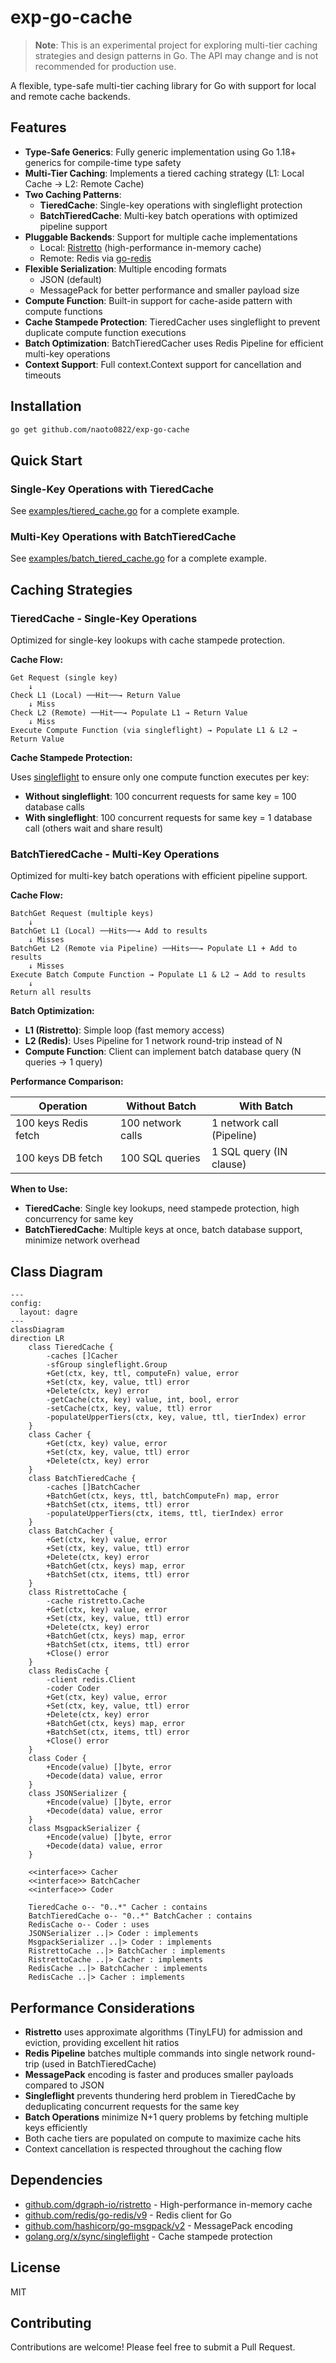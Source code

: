 # exp-go-cache

> **Note**: This is an experimental project for exploring multi-tier caching strategies and design patterns in Go. The API may change and is not recommended for production use.

A flexible, type-safe multi-tier caching library for Go with support for local and remote cache backends.

## Features

- **Type-Safe Generics**: Fully generic implementation using Go 1.18+ generics for compile-time type safety
- **Multi-Tier Caching**: Implements a tiered caching strategy (L1: Local Cache → L2: Remote Cache)
- **Two Caching Patterns**:
  - **TieredCache**: Single-key operations with singleflight protection
  - **BatchTieredCache**: Multi-key batch operations with optimized pipeline support
- **Pluggable Backends**: Support for multiple cache implementations
  - Local: [Ristretto](https://github.com/dgraph-io/ristretto) (high-performance in-memory cache)
  - Remote: Redis via [go-redis](https://github.com/redis/go-redis)
- **Flexible Serialization**: Multiple encoding formats
  - JSON (default)
  - MessagePack for better performance and smaller payload size
- **Compute Function**: Built-in support for cache-aside pattern with compute functions
- **Cache Stampede Protection**: TieredCacher uses singleflight to prevent duplicate compute function executions
- **Batch Optimization**: BatchTieredCacher uses Redis Pipeline for efficient multi-key operations
- **Context Support**: Full context.Context support for cancellation and timeouts

## Installation

```bash
go get github.com/naoto0822/exp-go-cache
```

## Quick Start

### Single-Key Operations with TieredCache

See [examples/tiered_cache.go](examples/tiered_cache.go) for a complete example.

### Multi-Key Operations with BatchTieredCache

See [examples/batch_tiered_cache.go](examples/batch_tiered_cache.go) for a complete example.

## Caching Strategies

### TieredCache - Single-Key Operations

Optimized for single-key lookups with cache stampede protection.

**Cache Flow:**
```
Get Request (single key)
    ↓
Check L1 (Local) ──Hit──→ Return Value
    ↓ Miss
Check L2 (Remote) ──Hit──→ Populate L1 → Return Value
    ↓ Miss
Execute Compute Function (via singleflight) → Populate L1 & L2 → Return Value
```

**Cache Stampede Protection:**

Uses [singleflight](https://pkg.go.dev/golang.org/x/sync/singleflight) to ensure only one compute function executes per key:

- **Without singleflight**: 100 concurrent requests for same key = 100 database calls
- **With singleflight**: 100 concurrent requests for same key = 1 database call (others wait and share result)

### BatchTieredCache - Multi-Key Operations

Optimized for multi-key batch operations with efficient pipeline support.

**Cache Flow:**
```
BatchGet Request (multiple keys)
    ↓
BatchGet L1 (Local) ──Hits──→ Add to results
    ↓ Misses
BatchGet L2 (Remote via Pipeline) ──Hits──→ Populate L1 + Add to results
    ↓ Misses
Execute Batch Compute Function → Populate L1 & L2 → Add to results
    ↓
Return all results
```

**Batch Optimization:**

- **L1 (Ristretto)**: Simple loop (fast memory access)
- **L2 (Redis)**: Uses Pipeline for 1 network round-trip instead of N
- **Compute Function**: Client can implement batch database query (N queries → 1 query)

**Performance Comparison:**

| Operation | Without Batch | With Batch |
|-----------|--------------|------------|
| 100 keys Redis fetch | 100 network calls | 1 network call (Pipeline) |
| 100 keys DB fetch | 100 SQL queries | 1 SQL query (IN clause) |

**When to Use:**

- **TieredCache**: Single key lookups, need stampede protection, high concurrency for same key
- **BatchTieredCache**: Multiple keys at once, batch database support, minimize network overhead

## Class Diagram

```mermaid
---
config:
  layout: dagre
---
classDiagram
direction LR
    class TieredCache {
	    -caches []Cacher
	    -sfGroup singleflight.Group
	    +Get(ctx, key, ttl, computeFn) value, error
	    +Set(ctx, key, value, ttl) error
	    +Delete(ctx, key) error
	    -getCache(ctx, key) value, int, bool, error
	    -setCache(ctx, key, value, ttl) error
	    -populateUpperTiers(ctx, key, value, ttl, tierIndex) error
    }
    class Cacher {
        +Get(ctx, key) value, error
        +Set(ctx, key, value, ttl) error
        +Delete(ctx, key) error
    }
    class BatchTieredCache {
	    -caches []BatchCacher
	    +BatchGet(ctx, keys, ttl, batchComputeFn) map, error
	    +BatchSet(ctx, items, ttl) error
	    -populateUpperTiers(ctx, items, ttl, tierIndex) error
    }
    class BatchCacher {
	    +Get(ctx, key) value, error
	    +Set(ctx, key, value, ttl) error
	    +Delete(ctx, key) error
	    +BatchGet(ctx, keys) map, error
	    +BatchSet(ctx, items, ttl) error
    }
    class RistrettoCache {
	    -cache ristretto.Cache
	    +Get(ctx, key) value, error
	    +Set(ctx, key, value, ttl) error
	    +Delete(ctx, key) error
	    +BatchGet(ctx, keys) map, error
	    +BatchSet(ctx, items, ttl) error
	    +Close() error
    }
    class RedisCache {
	    -client redis.Client
	    -coder Coder
	    +Get(ctx, key) value, error
	    +Set(ctx, key, value, ttl) error
	    +Delete(ctx, key) error
	    +BatchGet(ctx, keys) map, error
	    +BatchSet(ctx, items, ttl) error
	    +Close() error
    }
    class Coder {
	    +Encode(value) []byte, error
	    +Decode(data) value, error
    }
    class JSONSerializer {
	    +Encode(value) []byte, error
	    +Decode(data) value, error
    }
    class MsgpackSerializer {
	    +Encode(value) []byte, error
	    +Decode(data) value, error
    }

	<<interface>> Cacher
	<<interface>> BatchCacher
	<<interface>> Coder

    TieredCache o-- "0..*" Cacher : contains
    BatchTieredCache o-- "0..*" BatchCacher : contains
    RedisCache o-- Coder : uses
    JSONSerializer ..|> Coder : implements
    MsgpackSerializer ..|> Coder : implements
    RistrettoCache ..|> BatchCacher : implements
    RistrettoCache ..|> Cacher : implements
    RedisCache ..|> BatchCacher : implements
    RedisCache ..|> Cacher : implements

```

## Performance Considerations

- **Ristretto** uses approximate algorithms (TinyLFU) for admission and eviction, providing excellent hit ratios
- **Redis Pipeline** batches multiple commands into single network round-trip (used in BatchTieredCache)
- **MessagePack** encoding is faster and produces smaller payloads compared to JSON
- **Singleflight** prevents thundering herd problem in TieredCache by deduplicating concurrent requests for the same key
- **Batch Operations** minimize N+1 query problems by fetching multiple keys efficiently
- Both cache tiers are populated on compute to maximize cache hits
- Context cancellation is respected throughout the caching flow

## Dependencies

- [github.com/dgraph-io/ristretto](https://github.com/dgraph-io/ristretto) - High-performance in-memory cache
- [github.com/redis/go-redis/v9](https://github.com/redis/go-redis) - Redis client for Go
- [github.com/hashicorp/go-msgpack/v2](https://github.com/hashicorp/go-msgpack) - MessagePack encoding
- [golang.org/x/sync/singleflight](https://pkg.go.dev/golang.org/x/sync/singleflight) - Cache stampede protection

## License

MIT

## Contributing

Contributions are welcome! Please feel free to submit a Pull Request.
